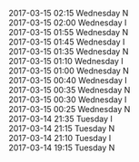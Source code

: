 2017-03-15 02:15 Wednesday  N  
2017-03-15 02:00 Wednesday  I  
2017-03-15 01:55 Wednesday  N  
2017-03-15 01:45 Wednesday  I  
2017-03-15 01:35 Wednesday  N  
2017-03-15 01:10 Wednesday  I  
2017-03-15 01:00 Wednesday  N  
2017-03-15 00:40 Wednesday  I  
2017-03-15 00:35 Wednesday  N  
2017-03-15 00:30 Wednesday  I  
2017-03-15 00:25 Wednesday  N  
2017-03-14 21:35 Tuesday  I  
2017-03-14 21:15 Tuesday  N  
2017-03-14 21:10 Tuesday  I  
2017-03-14 19:15 Tuesday  N  
